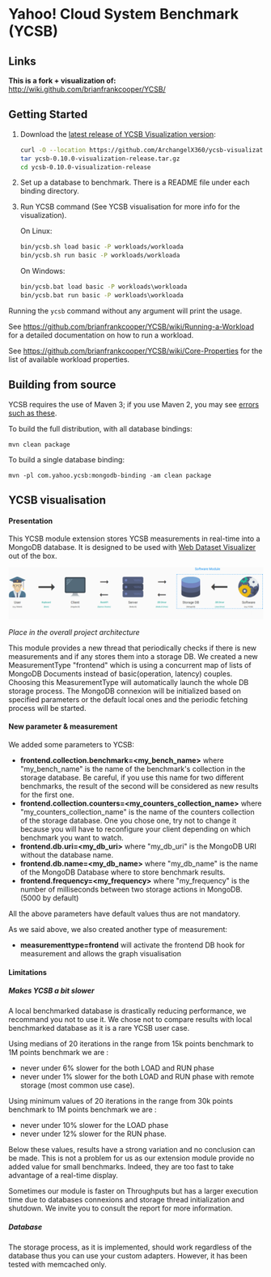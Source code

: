 Yahoo! Cloud System Benchmark (YCSB)
====================================

Links
-----
**This is a fork + visualization of:**
http://wiki.github.com/brianfrankcooper/YCSB/

Getting Started
---------------

1. Download the [latest release of YCSB Visualization version](https://github.com/ArchangelX360/ycsb-visualization/releases/latest):

    ```sh
    curl -O --location https://github.com/ArchangelX360/ycsb-visualization/releases/download/0.10.0-visualisation/ycsb-0.10.0-visualization-release.tar.gz
    tar ycsb-0.10.0-visualization-release.tar.gz
    cd ycsb-0.10.0-visualization-release
    ```
    
2. Set up a database to benchmark. There is a README file under each binding 
   directory.

3. Run YCSB command (See YCSB visualisation for more info for the visualization). 

    On Linux:
    ```sh
    bin/ycsb.sh load basic -P workloads/workloada
    bin/ycsb.sh run basic -P workloads/workloada
    ```

    On Windows:
    ```bat
    bin/ycsb.bat load basic -P workloads\workloada
    bin/ycsb.bat run basic -P workloads\workloada
    ```

  Running the `ycsb` command without any argument will print the usage. 
   
  See https://github.com/brianfrankcooper/YCSB/wiki/Running-a-Workload
  for a detailed documentation on how to run a workload.

  See https://github.com/brianfrankcooper/YCSB/wiki/Core-Properties for 
  the list of available workload properties.

Building from source
--------------------

YCSB requires the use of Maven 3; if you use Maven 2, you may see [errors
such as these](https://github.com/brianfrankcooper/YCSB/issues/406).

To build the full distribution, with all database bindings:

    mvn clean package

To build a single database binding:

    mvn -pl com.yahoo.ycsb:mongodb-binding -am clean package


YCSB visualisation
------------------

#### Presentation

This YCSB module extension stores YCSB measurements in real-time into a MongoDB database.
It is designed to be used with [Web Dataset Visualizer](https://bitbucket.org/r0bcrane/ycsb-visualization) out of the box.

![Architecture photo with Storage DB and YCSB selected.](/doc/images/archi-software.png "Place in the overall project architecture")

*Place in the overall project architecture*

This module provides a new thread that periodically checks if there is new measurements and if any stores them into a storage DB.
We created a new MeasurementType "frontend" which is using a concurrent map of lists of MongoDB Documents instead of basic(operation, latency) couples. 
Choosing this MeasurementType will automatically launch the whole DB storage process. The MongoDB connexion will be initialized based on specified parameters or the default local ones and the periodic fetching process will be started.

#### New parameter & measurement

We added some parameters to YCSB:

* **frontend.collection.benchmark=<my_bench_name>** where "my_bench_name" is the name of the benchmark's collection in the storage database. Be careful, if you use this name for two different benchmarks, the result of the second will be considered as new results for the first one.
* **frontend.collection.counters=<my_counters_collection_name>** where "my_counters_collection_name" is the name of the counters collection of the storage database. One you chose one, try not to change it because you will have to reconfigure your client depending on which benchmark you want to watch.
* **frontend.db.uri=<my_db_uri>** where "my_db_uri" is the MongoDB URI without the database name.
* **frontend.db.name=<my_db_name>** where "my_db_name" is the name of the MongoDB Database where to store benchmark results.
* **frontend.frequency=<my_frequency>** where "my_frequency" is the number of milliseconds between two storage actions in MongoDB. (5000 by default)

All the above parameters have default values thus are not mandatory.

As we said above, we also created another type of measurement:

* **measurementtype=frontend** will activate the frontend DB hook for measurement and allows the graph visualisation

#### Limitations

##### Makes YCSB a bit slower

A local benchmarked database is drastically reducing performance, we recommand you not to use it.
We chose not to compare results with local benchmarked database as it is a rare YCSB user case.

Using medians of 20 iterations in the range from 15k points benchmark to 1M points benchmark we are :

* never under 6% slower for the both LOAD and RUN phase
* never under 1% slower for the both LOAD and RUN phase with remote storage (most common use case).

Using minimum values of 20 iterations in the range from 30k points benchmark to 1M points benchmark we are :

* never under 10% slower for the LOAD phase
* never under 12% slower for the RUN phase.

Below these values, results have a strong variation and no conclusion can be made. 
This is not a problem for us as our extension module provide no added value for small benchmarks. 
Indeed, they are too fast to take advantage of a real-time display.

Sometimes our module is faster on Throughputs but has a larger execution time due to databases connexions and storage thread initialization and shutdown. We invite you to consult the report for more information.

##### Database

The storage process, as it is implemented, should work regardless of the database thus you can use your custom adapters.
However, it has been tested with memcached only.
